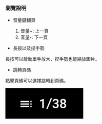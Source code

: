 ### 瀏覽說明

- 音量鍵翻頁

  1. 音量+: 上一頁
  2. 音量-: 下一頁
  
- 長按以及捏手勢

長按可以啟動單手放大，捏手勢也能縮放圖片。

- 跳轉頁碼

點擊頁碼可以選擇跳轉到頁碼。

![page](page.png)